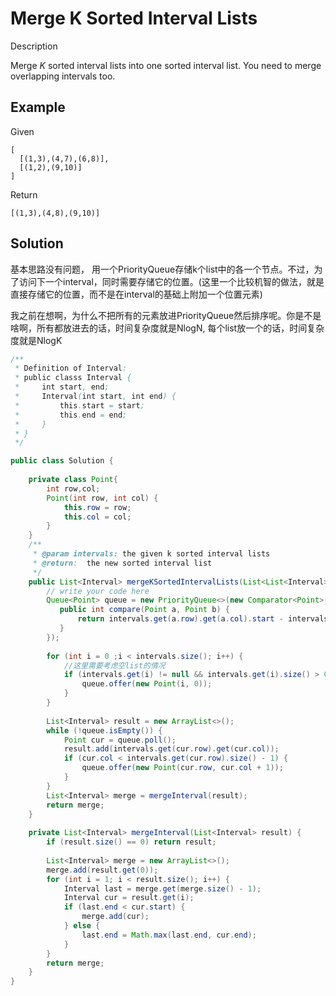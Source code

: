 # Merge K Sorted Interval Lists

Description

Merge _K_ sorted interval lists into one sorted interval list. You need to merge overlapping intervals too.

## Example

Given

```text
[
  [(1,3),(4,7),(6,8)],
  [(1,2),(9,10)]
]
```

Return

```text
[(1,3),(4,8),(9,10)]
```

## Solution

基本思路没有问题， 用一个PriorityQueue存储k个list中的各一个节点。不过，为了访问下一个interval，同时需要存储它的位置。\(这里一个比较机智的做法，就是直接存储它的位置，而不是在interval的基础上附加一个位置元素\)

我之前在想啊，为什么不把所有的元素放进PriorityQueue然后排序呢。你是不是啥啊，所有都放进去的话，时间复杂度就是NlogN, 每个list放一个的话，时间复杂度就是NlogK

```java
/**
 * Definition of Interval:
 * public classs Interval {
 *     int start, end;
 *     Interval(int start, int end) {
 *         this.start = start;
 *         this.end = end;
 *     }
 * }
 */

public class Solution {
    
    private class Point{
        int row,col;
        Point(int row, int col) {
            this.row = row;
            this.col = col;
        }
    }
    /**
     * @param intervals: the given k sorted interval lists
     * @return:  the new sorted interval list
     */
    public List<Interval> mergeKSortedIntervalLists(List<List<Interval>> intervals) {
        // write your code here
        Queue<Point> queue = new PriorityQueue<>(new Comparator<Point>(){
           public int compare(Point a, Point b) {
               return intervals.get(a.row).get(a.col).start - intervals.get(b.row).get(b.col).start;
           } 
        });
        
        for (int i = 0 ;i < intervals.size(); i++) {
            //这里需要考虑空list的情况
            if (intervals.get(i) != null && intervals.get(i).size() > 0) {
                queue.offer(new Point(i, 0));
            }
        }
        
        List<Interval> result = new ArrayList<>();
        while (!queue.isEmpty()) {
            Point cur = queue.poll();
            result.add(intervals.get(cur.row).get(cur.col));
            if (cur.col < intervals.get(cur.row).size() - 1) {
                queue.offer(new Point(cur.row, cur.col + 1));
            }
        }
        List<Interval> merge = mergeInterval(result);
        return merge;
    }
    
    private List<Interval> mergeInterval(List<Interval> result) {
        if (result.size() == 0) return result;
        
        List<Interval> merge = new ArrayList<>();
        merge.add(result.get(0));
        for (int i = 1; i < result.size(); i++) {
            Interval last = merge.get(merge.size() - 1);
            Interval cur = result.get(i);
            if (last.end < cur.start) {
                merge.add(cur);
            } else {
                last.end = Math.max(last.end, cur.end);
            }
        }
        return merge;
    }
}
```

